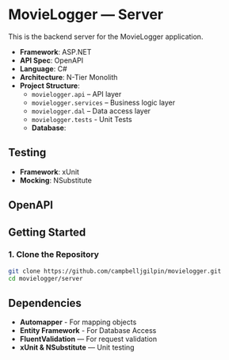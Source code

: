 # MovieLogger — Server

This is the backend server for the MovieLogger application.

- **Framework**: ASP.NET
- **API Spec**: OpenAPI
- **Language**: C#
- **Architecture**: N-Tier Monolith
- **Project Structure**: 
  - `movielogger.api` – API layer
  - `movielogger.services` – Business logic layer
  - `movielogger.dal` – Data access layer
  - `movielogger.tests` - Unit Tests
  - **Database**:

## Testing

- **Framework**: xUnit
- **Mocking**: NSubstitute

## OpenAPI

## Getting Started

### 1. Clone the Repository

```bash
git clone https://github.com/campbelljgilpin/movielogger.git
cd movielogger/server
```

## Dependencies

- **Automapper** - For mapping objects
- **Entity Framework** - For Database Access
- **FluentValidation** — For request validation
- **xUnit & NSubstitute** — Unit testing